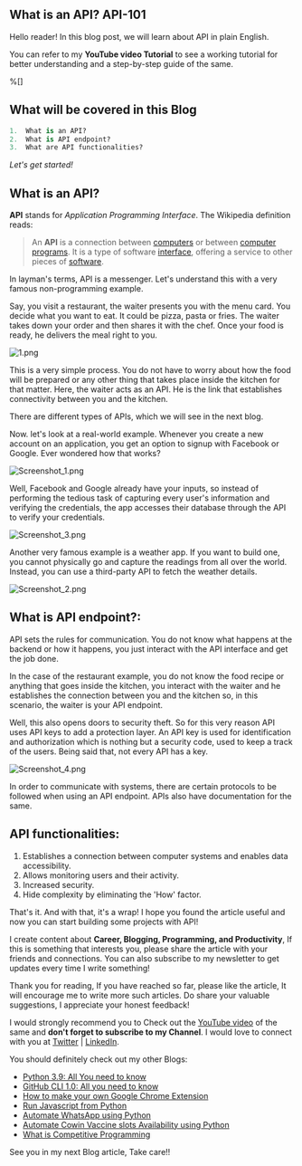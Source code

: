 ## What is an API? API-101

Hello reader! In this blog post, we will learn about API in plain English.

You can refer to my **YouTube video Tutorial** to see a working tutorial for better understanding and a step-by-step guide of the same. 

%[]

## What will be covered in this Blog

```python
1.	What is an API?
2.	What is API endpoint?
3.	What are API functionalities?
```

*Let's get started!*

## What is an API?

**API** stands for *Application Programming Interface*. The Wikipedia definition reads:

> An **API** is a connection between [computers](https://en.wikipedia.org/wiki/Computer) or between [computer programs](https://en.wikipedia.org/wiki/Computer_program). It is a type of software [interface](https://en.wikipedia.org/wiki/Interface_(computing)), offering a service to other pieces of [software](https://en.wikipedia.org/wiki/Software).

In layman's terms, API is a messenger. Let's understand this with a very famous non-programming example. 

Say, you visit a restaurant, the waiter presents you with the menu card. You decide what you want to eat. It could be pizza, pasta or fries. The waiter takes down your order and then shares it with the chef. Once your food is ready, he delivers the meal right to you.

![1.png](https://cdn.hashnode.com/res/hashnode/image/upload/v1625320465148/U62U7ZQdf.png)

This is a very simple process. You do not have to worry about how the food will be prepared or any other thing that takes place inside the kitchen for that matter. Here, the waiter acts as an API. He is the link that establishes connectivity between you and the kitchen. 

There are different types of APIs, which we will see in the next blog.

Now. let's look at a real-world example. Whenever you create a new account on an application, you get an option to signup with Facebook or Google. Ever wondered how that works?

![Screenshot_1.png](https://cdn.hashnode.com/res/hashnode/image/upload/v1625320615665/e2n8vhuPy.png)

Well, Facebook and Google already have your inputs, so instead of performing the tedious task of capturing every user's information and verifying the credentials, the app accesses their database through the API to verify your credentials. 

![Screenshot_3.png](https://cdn.hashnode.com/res/hashnode/image/upload/v1625320635703/YLyOw-qDg.png)

Another very famous example is a weather app. If you want to build one, you cannot physically go and capture the readings from all over the world. Instead, you can use a third-party API to fetch the weather details. 

![Screenshot_2.png](https://cdn.hashnode.com/res/hashnode/image/upload/v1625320628707/jRmCsG5Q4.png)

## What is API endpoint?:

API sets the rules for communication. You do not know what happens at the backend or how it happens, you just interact with the API interface and get the job done.

In the case of the restaurant example, you do not know the food recipe or anything that goes inside the kitchen, you interact with the waiter and he establishes the connection between you and the kitchen so, in this scenario, the waiter is your API endpoint.

Well, this also opens doors to security theft. So for this very reason API uses API keys to add a protection layer. An API key is used for identification and authorization which is nothing but a security code, used to keep a track of the users. Being said that, not every API has a key. 

![Screenshot_4.png](https://cdn.hashnode.com/res/hashnode/image/upload/v1625320652141/S6huz5zuO.png)

In order to communicate with systems, there are certain protocols to be followed when using an API endpoint. APIs also have documentation for the same. 

## API functionalities:

1. Establishes a connection between computer systems and enables data accessibility.
2. Allows monitoring users and their activity.
3. Increased security.
4. Hide complexity by eliminating the 'How' factor. 

That's it. And with that, it's a wrap! I hope you found the article useful and now you can start building some projects with API!

I create content about **Career, Blogging, Programming, and Productivity**, If this is something that interests you, please share the article with your friends and connections. You can also subscribe to my newsletter to get updates every time I write something!

Thank you for reading, If you have reached so far, please like the article, It will encourage me to write more such articles. Do share your valuable suggestions, I appreciate your honest feedback!

I would strongly recommend you to Check out the [YouTube video](https://www.youtube.com/watch?v=jAOkWehMF6E) of the same and **don't forget to subscribe to my Channel**. I would love to connect with you at [Twitter](https://twitter.com/ayushi7rawat) | [LinkedIn](https://www.linkedin.com/in/ayushi7rawat/).

You should definitely check out my other Blogs:

- [Python 3.9: All You need to know](https://ayushirawat.com/python-39-all-you-need-to-know)
- [GitHub CLI 1.0: All you need to know](https://ayushirawat.com/github-cli-10-all-you-need-to-know)
- [How to make your own Google Chrome Extension](https://ayushirawat.com/how-to-make-your-own-google-chrome-extension-1)
- [Run Javascript from Python](https://ayushirawat.com/run-javascript-from-python)
- [Automate WhatsApp using Python](https://ayushirawat.com/automate-whatsapp-using-python)
- [Automate Cowin Vaccine slots Availability using Python](https://ayushirawat.com/automate-cowin-vaccine-slots-availablity-using-python)
- [What is Competitive Programming](https://ayushirawat.com/what-is-competitive-programming-or-beginners-guide)

See you in my next Blog article, Take care!!